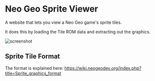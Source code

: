 # Neo Geo Sprite Viewer

A website that lets you view a Neo Geo game's sprite tiles.

It does this by loading the Tile ROM data and extracting out the graphics.

![screenshot](https://raw.githubusercontent.com/city41/neospriteviewer/master/neoSpriteViewer.png)

## Sprite Tile Format

The format is explained here: https://wiki.neogeodev.org/index.php?title=Sprite_graphics_format
